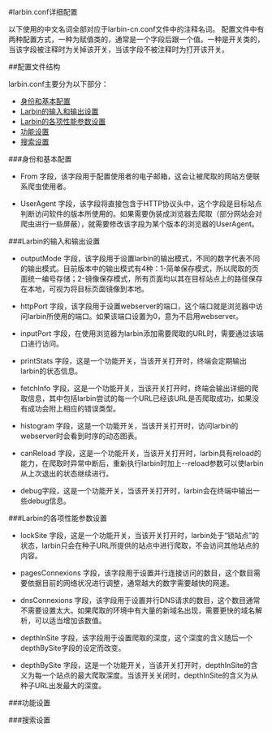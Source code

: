 #larbin.conf详细配置

以下使用的中文名词全部对应于larbin-cn.conf文件中的注释名词。
配置文件中有两种配置方式，一种为赋值类的，通常是一个字段后跟一个值。一种是开关类的，当该字段被注释时为关掉该开关，当该字段不被注释时为打开该开关。

##配置文件结构

larbin.conf主要分为以下部分：

* [身份和基本配置](#身份和基本配置)
* [Larbin的输入和输出设置](#Larbin的输入和输出设置)
* [Larbin的各项性能参数设置](#Larbin的各项性能参数设置)
* [功能设置](#功能设置)
* [搜索设置](#搜索设置)

###身份和基本配置

* From 字段，该字段用于配置使用者的电子邮箱，这会让被爬取的网站方便联系爬虫使用者。

* UserAgent 字段，该字段将直接包含于HTTP协议头中，这个字段是目标站点判断访问软件的版本所使用的。如果需要伪装成浏览器去爬取（部分网站会对爬虫进行一些屏蔽），就需要修改该字段为某个版本的浏览器的UserAgent。


###Larbin的输入和输出设置

* outputMode 字段，该字段用于设置larbin的输出模式，不同的数字代表不同的输出模式。目前版本中的输出模式有4种：1-简单保存模式，所以爬取的页面统一编号存储；2-镜像保存模式，所有页面均以其在目标站点上的路径保存在本地，可视为将目标页面镜像到本地。

* httpPort 字段，该字段用于设置webserver的端口，这个端口就是浏览器中访问larbin所使用的端口。如果该端口设置为0，意为不启用webserver。

* inputPort 字段，在使用浏览器为larbin添加需要爬取的URL时，需要通过该端口进行访问。

* printStats 字段，这是一个功能开关，当该开关打开时，终端会定期输出larbin的状态信息。

* fetchInfo 字段，这是一个功能开关，当该开关打开时，终端会输出详细的爬取信息，其中包括larbin尝试的每一个URL已经该URL是否爬取成功，如果没有成功会附上相应的错误类型。

* histogram 字段，这是一个功能开关，当该开关打开时，访问larbin的webserver时会看到时序的动态图表。

* canReload 字段，这是一个功能开关，当该开关打开时，larbin具有reload的能力，在爬取时异常中断后，重新执行larbin时加上--reload参数可以使larbin从上次退出的状态继续进行。

* debug字段，这是一个功能开关，当该开关打开时，larbin会在终端中输出一些debug信息。

###Larbin的各项性能参数设置

* lockSite 字段，这是一个功能开关，当该开关打开时，larbin处于“锁站点”的状态，larbin只会在种子URL所提供的站点中进行爬取，不会访问其他站点的内容。

* pagesConnexions 字段，该字段用于设置并行连接访问的数目，这个数目需要依据目前的网络状况进行调整，通常越大的数字需要越快的网速。

* dnsConnexions 字段，该字段用于设置并行DNS请求的数目，这个数目通常不需要设置太大。如果爬取的环境中有大量的新域名出现，需要更快的域名解析，可以适当增加该数值。

* depthInSite 字段，该字段用于设置爬取的深度，这个深度的含义随后一个depthBySite字段的设定而改变。

* depthBySite 字段，这是一个功能开关，当该开关打开时，depthInSite的含义为每一个站点的最大爬取深度。当该开关关闭时，depthInSite的含义为从种子URL出发最大的深度。

###功能设置

###搜索设置
